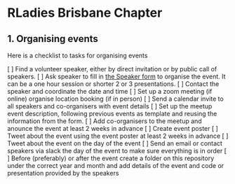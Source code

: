 # RLadies Brisbane Chapter

## 1. Organising events
Here is a checklist to tasks for organising events

[ ] Find a volunteer speaker, either by direct invitation or by public call of speakers. 
[ ] Ask speaker to fill in [the Speaker form](https://docs.google.com/forms/d/e/1FAIpQLSdSXnZf3ZAXoO64hjwYzzYG5ABusYWRsVwJSHBtMxE2OZ3U0w/viewform) to organise the event. It can be a one hour session or shorter 2 or 3 presentations.
[ ] Contact the speaker and coordinate the date and time
[ ] Set up a zoom meeting (if online) organise location booking (if in person)
[ ] Send a calendar invite to all speakers and co-organisers with event details
[ ] Set up the meetup event description, following previous events as template and reusing the information from the form.
[ ] Add co-organisers to the meetup and anounce the event at least 2 weeks in advance
[ ] Create event poster
[ ] Tweet about the event using the event poster at least 2 weeks in advance
[ ] Tweet about the event on the day of the event
[ ] Send an email or contact speakers via slack the day of the event to make sure everything is in order
[ ] Before (preferably) or after the event create a folder on this repository under the correct year and month and add details of the event and code or presentation provided by the speakers
